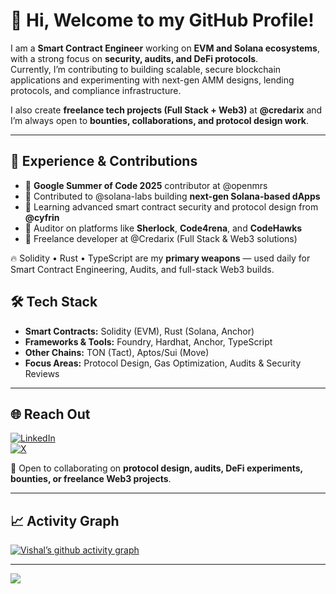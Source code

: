 
# 👋 Hi, Welcome to my GitHub Profile!

I am a **Smart Contract Engineer** working on **EVM and Solana ecosystems**, with a strong focus on **security, audits, and DeFi protocols**.  
Currently, I’m contributing to building scalable, secure blockchain applications and experimenting with next-gen AMM designs, lending protocols, and compliance infrastructure.  

I also create **freelance tech projects (Full Stack + Web3)** at **@credarix** and I’m always open to **bounties, collaborations, and protocol design work**.  

---

## 💼 Experience & Contributions
- 🔹 **Google Summer of Code 2025** contributor at @openmrs
- 🔹 Contributed to @solana-labs building **next-gen Solana-based dApps**  
- 🔹 Learning advanced smart contract security and protocol design from **@cyfrin**  
- 🔹 Auditor on platforms like **Sherlock**, **Code4rena**, and **CodeHawks**  
- 🔹 Freelance developer at @Credarix (Full Stack & Web3 solutions)  
 


🔥 Solidity • Rust • TypeScript are my **primary weapons** — used daily for Smart Contract Engineering, Audits, and full-stack Web3 builds.


## 🛠 Tech Stack
- **Smart Contracts:** Solidity (EVM), Rust (Solana, Anchor)  
- **Frameworks & Tools:** Foundry, Hardhat, Anchor, TypeScript  
- **Other Chains:** TON (Tact), Aptos/Sui (Move)  
- **Focus Areas:** Protocol Design, Gas Optimization, Audits & Security Reviews  

---


## 🌐 Reach Out
[![LinkedIn](https://img.shields.io/badge/LinkedIn-%230077B5.svg?logo=linkedin&logoColor=white)](https://www.linkedin.com/in/vishal-tiwari-102bb4294)  
[![X](https://img.shields.io/badge/X-black.svg?logo=X&logoColor=white)](https://x.com/VishalT12094272)  

💬 Open to collaborating on **protocol design, audits, DeFi experiments, bounties, or freelance Web3 projects**.  

---


## 📈 Activity Graph
[![Vishal’s github activity graph](https://github-readme-activity-graph.vercel.app/graph?username=Vishal772-pixel&theme=react-dark)](https://github.com/ashutosh00710/github-readme-activity-graph)

---
[![](https://visitcount.itsvg.in/api?id=Vishal772-pixel&icon=0&color=0)](https://visitcount.itsvg.in)
